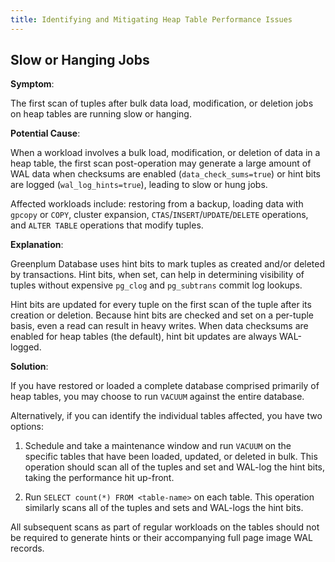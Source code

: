 ```yaml
---
title: Identifying and Mitigating Heap Table Performance Issues
---
```


## <a id="bulkloadslow"></a>Slow or Hanging Jobs

**Symptom**:

The first scan of tuples after bulk data load, modification, or deletion jobs on heap tables are running slow or hanging.

**Potential Cause**:

When a workload involves a bulk load, modification, or deletion of data in a heap table, the first scan post-operation may generate a large amount of WAL data when checksums are enabled (`data_check_sums=true`) or hint bits are logged (`wal_log_hints=true`), leading to slow or hung jobs.

Affected workloads include: restoring from a backup, loading data with `gpcopy` or `COPY`, cluster expansion, `CTAS`/`INSERT`/`UPDATE`/`DELETE` operations, and `ALTER TABLE` operations that modify tuples.

**Explanation**:

Greenplum Database uses hint bits to mark tuples as created and/or deleted by transactions. Hint bits, when set, can help in determining visibility of tuples without expensive `pg_clog` and `pg_subtrans` commit log lookups.

Hint bits are updated for every tuple on the first scan of the tuple after its creation or deletion. Because hint bits are checked and set on a per-tuple basis, even a read can result in heavy writes. When data checksums are enabled for heap tables (the default), hint bit updates are always WAL-logged.

**Solution**:

If you have restored or loaded a complete database comprised primarily of heap tables, you may choose to run `VACUUM` against the entire database.

Alternatively, if you can identify the individual tables affected, you have two options:

1. Schedule and take a maintenance window and run `VACUUM` on the specific tables that have been loaded, updated, or deleted in bulk. This operation should scan all of the tuples and set and WAL-log the hint bits, taking the performance hit up-front.

2. Run `SELECT count(*) FROM <table-name>` on each table. This operation similarly scans all of the tuples and sets and WAL-logs the hint bits.

All subsequent scans as part of regular workloads on the tables should not be required to generate hints or their accompanying full page image WAL records.

